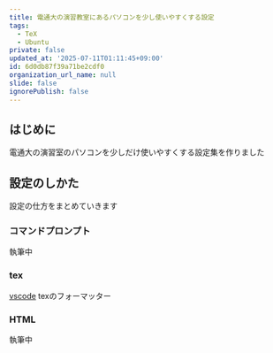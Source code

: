 ```yaml
---
title: 電通大の演習教室にあるパソコンを少し使いやすくする設定
tags:
  - TeX
  - Ubuntu
private: false
updated_at: '2025-07-11T01:11:45+09:00'
id: 6d0db87f39a71be2cdf0
organization_url_name: null
slide: false
ignorePublish: false
---
```


## はじめに

電通大の演習室のパソコンを少しだけ使いやすくする設定集を作りました

## 設定のしかた

設定の仕方をまとめていきます

### コマンドプロンプト

執筆中

### tex

[vscode](https://qiita.com/muuuusann/items/f267219f39a44fc9ad1a)
texのフォーマッター

### HTML

執筆中
